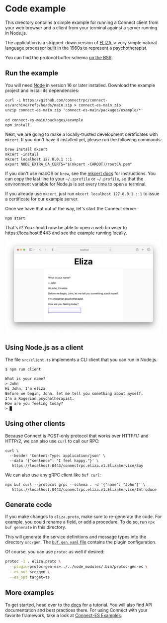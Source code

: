 # Code example

This directory contains a simple example for running a Connect client from your web browser and a
client from your terminal against a server running in Node.js.

The application is a stripped-down version of [ELIZA](https://en.wikipedia.org/wiki/ELIZA), a very
simple natural language processor built in the 1960s to represent a psychotherapist.

You can find the protocol buffer schema [on the BSR](https://buf.build/connectrpc/eliza/file/main:connectrpc/eliza/v1/eliza.proto).

## Run the example

You will need [Node](https://nodejs.org/en/download/) in version 16 or later installed. Download
the example project and install its dependencies:

```shell
curl -L https://github.com/connectrpc/connect-es/archive/refs/heads/main.zip > connect-es-main.zip
unzip connect-es-main.zip 'connect-es-main/packages/example/*'

cd connect-es-main/packages/example
npm install
```

Next, we are going to make a locally-trusted development certificates with `mkcert`.
If you don't have it installed yet, please run the following commands:

```shell
brew install mkcert
mkcert -install
mkcert localhost 127.0.0.1 ::1
export NODE_EXTRA_CA_CERTS="$(mkcert -CAROOT)/rootCA.pem"
```

If you don't use macOS or `brew`, see the [mkcert docs](https://github.com/FiloSottile/mkcert#installation)
for instructions. You can copy the last line to your `~/.zprofile` or `~/.profile`, so that
the environment variable for Node.js is set every time to open a terminal.

If you already use `mkcert`, just run `mkcert localhost 127.0.0.1 ::1` to issue a certificate
for our example server.

Once we have that out of the way, let's start the Connect server:

```shell
npm start
```

That's it! You should now be able to open a web browser to https://localhost:8443 and see the
example running locally.

![Screenshot](README.png)

## Using Node.js as a client

The file `src/client.ts` implements a CLI client that you can run in Node.js.

```shell
$ npm run client
```

```
What is your name?
> John
Hi John, I'm eliza
Before we begin, John, let me tell you something about myself.
I'm a Rogerian psychotherapist.
How are you feeling today?
> █
```

## Using other clients

Because Connect is POST-only protocol that works over HTTP/1.1 and HTTP/2, we can also use
`curl` to call our RPC:

```shell
curl \
  --header 'Content-Type: application/json' \
  --data '{"sentence": "I feel happy."}' \
   https://localhost:8443/connectrpc.eliza.v1.ElizaService/Say
```

We can also use any gRPC client like `buf curl`:

```shell
npx buf curl --protocol grpc --schema . -d '{"name": "John"}' \
   https://localhost:8443/connectrpc.eliza.v1.ElizaService/Introduce
```

## Generate code

If you make changes to `eliza.proto`, make sure to re-generate the code. For example, you could rename a field, or
add a procedure. To do so, run `npx buf generate` in this directory.

This will generate the service definitions and message types into the directory `src/gen`. The
[`buf.gen.yaml` file](./buf.gen.yaml) contains the plugin configuration.

Of course, you can use `protoc` as well if desired:

```bash
protoc -I . eliza.proto \
  --plugin=protoc-gen-es=../../node_modules/.bin/protoc-gen-es \
  --es_out src/gen \
  --es_opt target=ts
```

## More examples

To get started, head over to the [docs](https://connectrpc.com/docs/web/getting-started)
for a tutorial. You will also find API documentation and best practices there.
For using Connect with your favorite framework, take a look at [Connect-ES Examples](https://github.com/connectrpc/examples-es).

